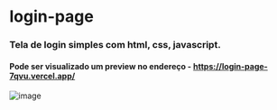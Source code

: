 # login-page
### **Tela de login simples com html, css, javascript.**
#### Pode ser visualizado um preview no endereço -  https://login-page-7qvu.vercel.app/
![image](https://user-images.githubusercontent.com/10789219/191609239-6a5f87b2-895c-4aa0-9ef6-1a0645c81d2b.png)
